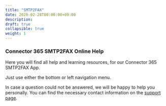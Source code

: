 ```yaml
---
title: "SMTP2FAX"
date: 2020-02-28T00:00:00+09:00
description: 
draft: true
collapsible: true
weight: 1
---
```

### Connector 365 SMTP2FAX Online Help 

Here you will find all help and learning resources, for our Connector 365 SMTP2FAX App. 

Just use either the bottom or left navigation menu. 

In case a question could not be answered, we will be happy to help you personally. You can find the necessary contact information on the [support page](en-us/apps/help-and-support/). 